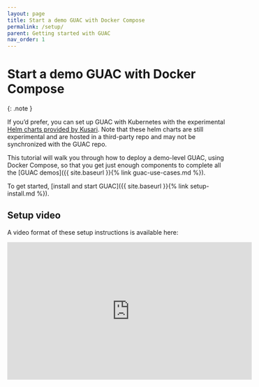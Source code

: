 ```yaml
---
layout: page
title: Start a demo GUAC with Docker Compose
permalink: /setup/
parent: Getting started with GUAC
nav_order: 1
---
```


# Start a demo GUAC with Docker Compose

{: .note }

If you’d prefer, you can set up GUAC with Kubernetes with the experimental
[Helm charts provided by Kusari](https://github.com/kusaridev/helm-charts/tree/main/charts/guac).
Note that these helm charts are still experimental and are hosted in a
third-party repo and may not be synchronized with the GUAC repo.

This tutorial will walk you through how to deploy a demo-level GUAC, using
Docker Compose, so that you get just enough components to complete all the [GUAC demos]({{ site.baseurl }}{% link guac-use-cases.md %}).

To get started, [install and start GUAC]({{ site.baseurl }}{% link setup-install.md %}).

## Setup video

A video format of these setup instructions is available here:

<iframe width="560" height="315" src="https://www.youtube-nocookie.com/embed/3e-Qurgl3Sc?si=N2z7AAUOj1lM1EG-" title="YouTube video player" frameborder="0" allow="accelerometer; autoplay; clipboard-write; encrypted-media; gyroscope; picture-in-picture; web-share" allowfullscreen></iframe>
